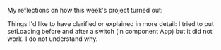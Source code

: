 My reflections on how this week's project turned out:

Things I'd like to have clarified or explained in more detail:
I tried to put setLoading before and after a switch (in component App) but it did not work. I do not understand why.
